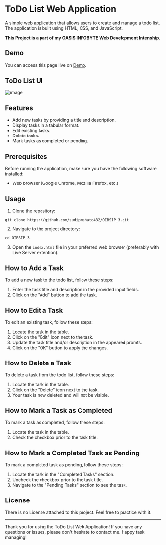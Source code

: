 # ToDo List Web Application

A simple web application that allows users to create and manage a todo list. The application is built using HTML, CSS, and JavaScript.


__This Project is a part of my OASIS INFOBYTE Web Development Intenship.__


## Demo

You can access this page live on [Demo](https://oibsip-3-ruby.vercel.app/).

## **ToDo List UI**

![image](https://github.com/sudipmahato432/OIBSIP_3/assets/80632874/e848f1d9-a220-45ae-ad84-20379af85efd)


## Features

- Add new tasks by providing a title and description.
- Display tasks in a tabular format.
- Edit existing tasks.
- Delete tasks.
- Mark tasks as completed or pending.

## Prerequisites

Before running the application, make sure you have the following software installed:

- Web browser (Google Chrome, Mozilla Firefox, etc.)

## Usage

1. Clone the repository:
```Git Command
git clone https://github.com/sudipmahato432/OIBSIP_3.git
```
2. Navigate to the project directory:
```Git Command
cd OIBSIP_3
```
3. Open the `index.html` file in your preferred web browser (preferably with Live Server extention).

## How to Add a Task

To add a new task to the todo list, follow these steps:

1. Enter the task title and description in the provided input fields.
2. Click on the "Add" button to add the task.

## How to Edit a Task

To edit an existing task, follow these steps:

1. Locate the task in the table.
2. Click on the "Edit" icon next to the task.
3. Update the task title and/or description in the appeared promts.
4. Click on the "OK" button to apply the changes.

## How to Delete a Task

To delete a task from the todo list, follow these steps:

1. Locate the task in the table.
2. Click on the "Delete" icon next to the task.
3. Your task is now deleted and will not be visible.

## How to Mark a Task as Completed

To mark a task as completed, follow these steps:

1. Locate the task in the table.
2. Check the checkbox prior to the task title.

## How to Mark a Completed Task as Pending

To mark a completed task as pending, follow these steps:

1. Locate the task in the "Completed Tasks" section.
2. Uncheck the checkbox prior to the task title.
3. Navigate to the "Pending Tasks" section to see the task.

## License

There is no License attached to this project. Feel free to practice with it.

---

Thank you for using the ToDo List Web Application! If you have any questions or issues, please don't hesitate to contact me. Happy task managing!


